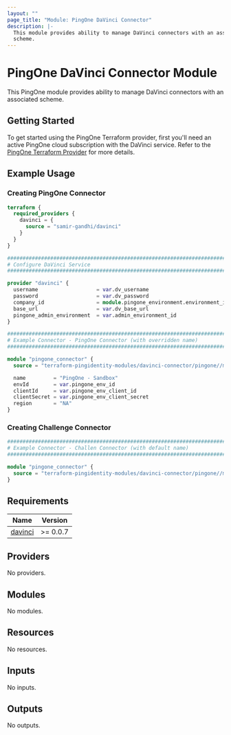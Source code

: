 ```yaml
---
layout: ""
page_title: "Module: PingOne DaVinci Connector"
description: |-
  This module provides ability to manage DaVinci connectors with an associated
  scheme.
---
```


# PingOne DaVinci Connector Module

This PingOne module provides ability to manage DaVinci connectors with an associated scheme.

## Getting Started

To get started using the PingOne Terraform provider, first you'll need an active PingOne cloud subscription with the DaVinci service.  Refer to the
[PingOne Terraform Provider](https://registry.terraform.io/providers/pingidentity/pingone/latest) for more details.

## Example Usage

### Creating PingOne Connector

```terraform
terraform {
  required_providers {
    davinci = {
      source = "samir-gandhi/davinci"
    }
  }
}

###############################################################################
# Configure DaVinci Service
###############################################################################

provider "davinci" {
  username                   = var.dv_username
  password                   = var.dv_password
  company_id                 = module.pingone_environment.environment_id
  base_url                   = var.dv_base_url
  pingone_admin_environment  = var.admin_environment_id
}

###############################################################################
# Example Connector - PingOne Connector (with overridden name)
###############################################################################

module "pingone_connector" {
  source = "terraform-pingidentity-modules/davinci-connector/pingone//modules/pingone"

  name         = "PingOne - Sandbox"
  envId        = var.pingone_env_id
  clientId     = var.pingone_env_client_id
  clientSecret = var.pingone_env_client_secret
  region       = "NA"
}
```

### Creating Challenge Connector

```terraform
###############################################################################
# Example Connector - Challen Connector (with default name)
###############################################################################

module "pingone_connector" {
  source = "terraform-pingidentity-modules/davinci-connector/pingone//modules/challenge"
}
```

<!-- BEGIN_TF_DOCS -->
## Requirements

| Name | Version |
|------|---------|
| <a name="requirement_davinci"></a> [davinci](#requirement\_davinci) | >= 0.0.7 |

## Providers

No providers.

## Modules

No modules.

## Resources

No resources.

## Inputs

No inputs.

## Outputs

No outputs.
<!-- END_TF_DOCS -->